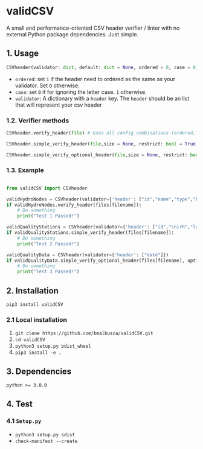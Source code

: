 #   validCSV

A small and performance-oriented CSV header verifier / linter with no external Python package dependencies. Just simple.

##  1.	Usage

```python
CSVheader(validator: dict, default: dict = None, ordered = 0, case = 0):
```

-   `ordered`: set `1` if the header need to ordered as the same as your validator. Set `O` otherwise. 
-   `case`: set `0` if for ignoring the letter case. `1` otherwise.
-   `validator`: A dictionary with a `header` key. The `header` should be an list that will represent your csv header

### 1.2.  	Verifier methods

```python
CSVheader.verify_header(file) # Uses all config combinations (ordered, case) used at instantiation;
```

```python
CSVheader.simple_verify_header(file,size = None, restrict: bool = True) # Simple leads to only check if the validator elements exists at CSV header; If size is defined, the verifier will check if the header have the length equal to size; restrict will invalidate headers with smaller lengths than your validator;
```

```python
CSVheader.simple_verify_optional_header(file,size = None, restrict: bool = False, options=[]) # It is similiar to simple_verify_header() but, have set optional header columns. If the header have the same validator elements and at least one optional element, the verifier will return true (passed);
```


### 1.3. 	Example	
```python

from validCSV import CSVheader

validHydroNodes = CSVheader(validator={'header': ["id","name","type","block","watersystem","tia","min_alt","max_alt"]})
if validHydroNodes.verify_header(files[filename]):
    # Do something
    print("Test 1 Passed!")

validQualityStations = CSVheader(validator={'header': ["id","snirh","latitude","longitude"]})
if validQualityStations.simple_verify_header(files[filename]):
    # Do something
    print("Test 2 Passed!")

validQualityData = CSVheader(validator={'header': ["date"]})
if validQualityData.simple_verify_optional_header(files[filename], options=['id','snirh']):
    # Do something
    print("Test 3 Passed!")

```

## 2.	Installation

` pip3 install validCSV `

### 2.1	Local installation

1. `git clone https://github.com/bmalbusca/validCSV.git`
2.  `cd validCSV`
3. `python3 setup.py bdist_wheel `
4. `pip3 install -e .  `

## 3. Dependencies

`python >= 3.0.0`

## 4. Test

### 4.1 `Setup.py`

- `python3 setup.py sdist `
- `check-manifest --create`